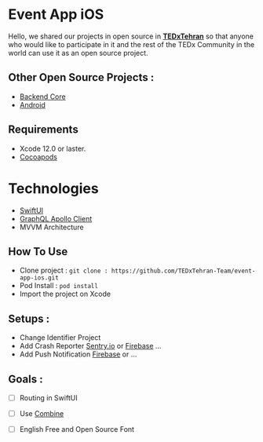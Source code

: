 # Event App iOS

Hello, we shared our projects in open source in **[TEDxTehran](http://tedxtehran.com/en)** so that anyone who would like to participate in it and the rest of the TEDx Community in the world can use it as an open source project.

## Other Open Source Projects : 
- [Backend Core](https://github.com/TEDxTehran-Team/event_app_core)
- [Android](https://github.com/TEDxTehran-Team/event_app_andoid)

## Requirements

- Xcode 12.0 or laster.
- [Cocoapods](https://guides.cocoapods.org/using/getting-started.html)

# Technologies

- [SwiftUI](https://developer.apple.com/xcode/swiftui)
- [GraphQL Apollo Client](https://github.com/apollographql/apollo-ios)
- MVVM Architecture

## How To Use

- Clone project : `git clone : https://github.com/TEDxTehran-Team/event-app-ios.git`
- Pod Install : `pod install`
- Import the project on Xcode

## Setups : 

- Change Identifier Project
- Add Crash Reporter [Sentry.io](https://docs.sentry.io/platforms/apple/guides/ios/) or [Firebase](https://firebase.google.com/docs/ios/setup) ...
- Add Push Notification [Firebase](https://firebase.google.com/docs/cloud-messaging/ios/client) or ...

## Goals : 

- [ ] Routing in SwiftUI
- [ ] Use [Combine](https://developer.apple.com/documentation/combine)
- [ ] English Free and Open Source Font      

